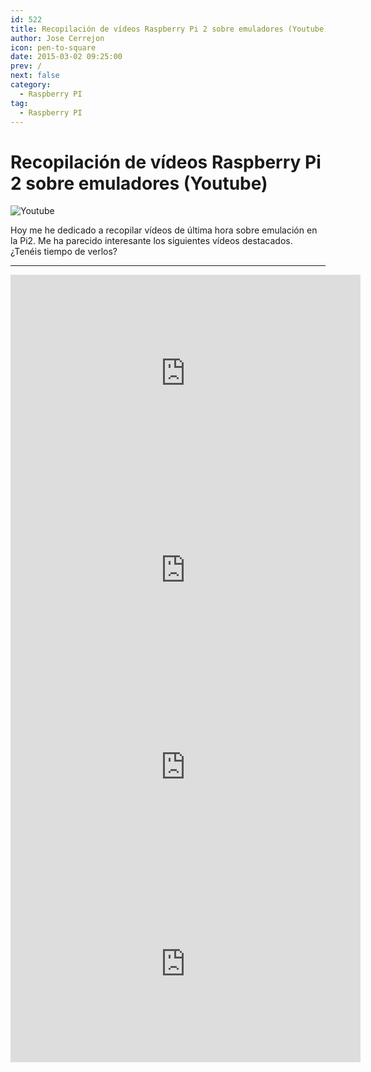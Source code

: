 ```yaml
---
id: 522
title: Recopilación de vídeos Raspberry Pi 2 sobre emuladores (Youtube)
author: Jose Cerrejon
icon: pen-to-square
date: 2015-03-02 09:25:00
prev: /
next: false
category:
  - Raspberry PI
tag:
  - Raspberry PI
---
```


# Recopilación de vídeos Raspberry Pi 2 sobre emuladores (Youtube)

![Youtube](/images/youtube.jpg)

Hoy me he dedicado a recopilar vídeos de última hora sobre emulación en la Pi2. Me ha parecido interesante los siguientes vídeos destacados. ¿Tenéis tiempo de verlos?

- - -
<iframe width="560" height="315" src="https://www.youtube.com/embed/MyeCQS7ITnU?rel=0" frameborder="0" allowfullscreen></iframe>

<iframe width="560" height="315" src="https://www.youtube.com/embed/Sx-MLyjVFjw?rel=0" frameborder="0" allowfullscreen></iframe>

<iframe width="560" height="315" src="https://www.youtube.com/embed/vX5D0JLZfpc?rel=0" frameborder="0" allowfullscreen></iframe>

<iframe width="560" height="315" src="https://www.youtube.com/embed/N3V6ndNzt40?rel=0" frameborder="0" allowfullscreen></iframe>